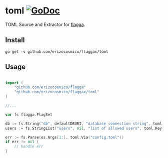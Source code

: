 # toml [![GoDoc](https://godoc.org/github.com/erizocosmico/flaggax/toml?status.svg)](https://godoc.org/github.com/erizocosmico/flagga)

TOML Source and Extractor for [flagga](https://github.com/erizocosmico/flagga).

## Install

```
go get -v github.com/erizocosmico/flaggax/toml
```

## Usage

```go

import (
    "github.com/erizocosmico/flagga"
    "github.com/erizocosmico/flaggax/toml"
)

//...

var fs flagga.FlagSet

db := fs.String("db", defaultDBURI, "database connection string", toml.Key("db_uri"))
users := fs.StringList("users", nil, "list of allowed users", toml.Key("users"))

err := fs.Parse(os.Args[1:], toml.Via("config.toml"))
if err != nil {
    // handle err
}
```
